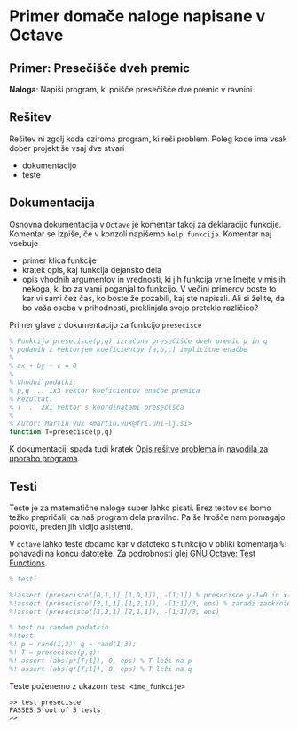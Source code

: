 # Primer domače naloge napisane v Octave

## Primer: Presečišče dveh premic

**Naloga**: Napiši program, ki poišče presečišče dve premic v ravnini.

## Rešitev

Rešitev ni zgolj koda oziroma program, ki reši problem. Poleg kode ima vsak dober projekt še vsaj dve stvari
 * dokumentacijo
 * teste

## Dokumentacija

Osnovna dokumentacija v `Octave` je komentar takoj za deklaracijo funkcije. Komentar se izpiše, če v konzoli napišemo
`help funkcija`. Komentar naj vsebuje 
* primer klica funkcije
* kratek opis, kaj funkcija dejansko dela
* opis vhodnih argumentov in vrednosti, ki jih funkcija vrne
Imejte v mislih nekoga, ki bo za vami poganjal to funkcijo. V večini primerov boste to kar vi sami čez čas, ko boste že pozabili, kaj ste napisali. Ali si želite, da bo vaša oseba v prihodnosti, preklinjala svojo preteklo različico?

Primer glave z dokumentacijo za funkcijo `presecisce`

```` octave
% Funkcija presecisce(p,q) izračuna presečišče dveh premic p in q
% podanih z vektorjem koeficientov [a,b,c] implicitne enačbe
% 
% ax + by + c = 0
% 
% Vhodni podatki:
% p,q ... 1x3 vektor koeficientov enačbe premica
% Rezultat:
% T ... 2x1 vektor s koordinatami presečišča
%
% Autor: Martin Vuk <martin.vuk@fri.uni-lj.si>
function T=presecisce(p,q)
````

K dokumentaciji spada tudi kratek [Opis rešitve problema](Resitev.md) in [navodila za uporabo programa](Tutorial.md).

## Testi
Teste je za matematične naloge super lahko pisati. Brez testov se bomo težko prepričali, da naš program dela pravilno. Pa še hrošče nam pomagajo poloviti, preden jih vidijo asistenti.

V `octave` lahko teste dodamo kar v datoteko s funkcijo v obliki komentarja `%!` ponavadi na koncu datoteke. Za podrobnosti glej [GNU Octave: Test Functions](https://www.gnu.org/software/octave/doc/interpreter/Test-Functions.html).

```` octave
% testi

%!assert (presecisce([0,1,1],[1,0,1]), -[1;1]) % presecisce y-1=0 in x-1=0 je točka T(1,1)
%!assert (presecisce([2,1,1],[1,2,1]), -[1;1]/3, eps) % zaradi zaokroževanja, števila tipa float niso nikoli povsem enaka
%!assert (presecisce([1,2,1],[2,1,1]), -[1;1]/3, eps)

% test na random podatkih
%!test
%! p = rand(1,3); q = rand(1,3);
%! T = presecisce(p,q);
%! assert (abs(p*[T;1]), 0, eps) % T leži na p 
%! assert (abs(q*[T;1]), 0, eps) % T leži na q
````

Teste poženemo z ukazom `test <ime_funkcije>`

````
>> test presecisce
PASSES 5 out of 5 tests
>>
````
